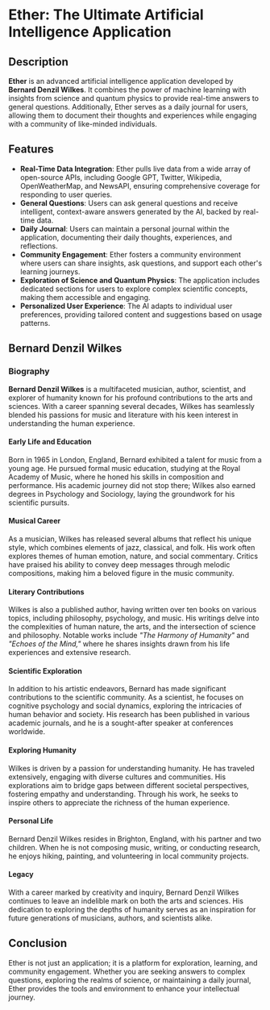 # Ether: The Ultimate Artificial Intelligence Application

## Description
**Ether** is an advanced artificial intelligence application developed by **Bernard Denzil Wilkes**. It combines the power of machine learning with insights from science and quantum physics to provide real-time answers to general questions. Additionally, Ether serves as a daily journal for users, allowing them to document their thoughts and experiences while engaging with a community of like-minded individuals.

## Features
- **Real-Time Data Integration**: Ether pulls live data from a wide array of open-source APIs, including Google GPT, Twitter, Wikipedia, OpenWeatherMap, and NewsAPI, ensuring comprehensive coverage for responding to user queries.
- **General Questions**: Users can ask general questions and receive intelligent, context-aware answers generated by the AI, backed by real-time data.
- **Daily Journal**: Users can maintain a personal journal within the application, documenting their daily thoughts, experiences, and reflections.
- **Community Engagement**: Ether fosters a community environment where users can share insights, ask questions, and support each other's learning journeys.
- **Exploration of Science and Quantum Physics**: The application includes dedicated sections for users to explore complex scientific concepts, making them accessible and engaging.
- **Personalized User Experience**: The AI adapts to individual user preferences, providing tailored content and suggestions based on usage patterns.

## Bernard Denzil Wilkes

### Biography

**Bernard Denzil Wilkes** is a multifaceted musician, author, scientist, and explorer of humanity known for his profound contributions to the arts and sciences. With a career spanning several decades, Wilkes has seamlessly blended his passions for music and literature with his keen interest in understanding the human experience.

#### Early Life and Education
Born in 1965 in London, England, Bernard exhibited a talent for music from a young age. He pursued formal music education, studying at the Royal Academy of Music, where he honed his skills in composition and performance. His academic journey did not stop there; Wilkes also earned degrees in Psychology and Sociology, laying the groundwork for his scientific pursuits.

#### Musical Career
As a musician, Wilkes has released several albums that reflect his unique style, which combines elements of jazz, classical, and folk. His work often explores themes of human emotion, nature, and social commentary. Critics have praised his ability to convey deep messages through melodic compositions, making him a beloved figure in the music community.

#### Literary Contributions
Wilkes is also a published author, having written over ten books on various topics, including philosophy, psychology, and music. His writings delve into the complexities of human nature, the arts, and the intersection of science and philosophy. Notable works include *"The Harmony of Humanity"* and *"Echoes of the Mind,"* where he shares insights drawn from his life experiences and extensive research.

#### Scientific Exploration
In addition to his artistic endeavors, Bernard has made significant contributions to the scientific community. As a scientist, he focuses on cognitive psychology and social dynamics, exploring the intricacies of human behavior and society. His research has been published in various academic journals, and he is a sought-after speaker at conferences worldwide.

#### Exploring Humanity
Wilkes is driven by a passion for understanding humanity. He has traveled extensively, engaging with diverse cultures and communities. His explorations aim to bridge gaps between different societal perspectives, fostering empathy and understanding. Through his work, he seeks to inspire others to appreciate the richness of the human experience.

#### Personal Life
Bernard Denzil Wilkes resides in Brighton, England, with his partner and two children. When he is not composing music, writing, or conducting research, he enjoys hiking, painting, and volunteering in local community projects.

#### Legacy
With a career marked by creativity and inquiry, Bernard Denzil Wilkes continues to leave an indelible mark on both the arts and sciences. His dedication to exploring the depths of humanity serves as an inspiration for future generations of musicians, authors, and scientists alike.

## Conclusion
Ether is not just an application; it is a platform for exploration, learning, and community engagement. Whether you are seeking answers to complex questions, exploring the realms of science, or maintaining a daily journal, Ether provides the tools and environment to enhance your intellectual journey.